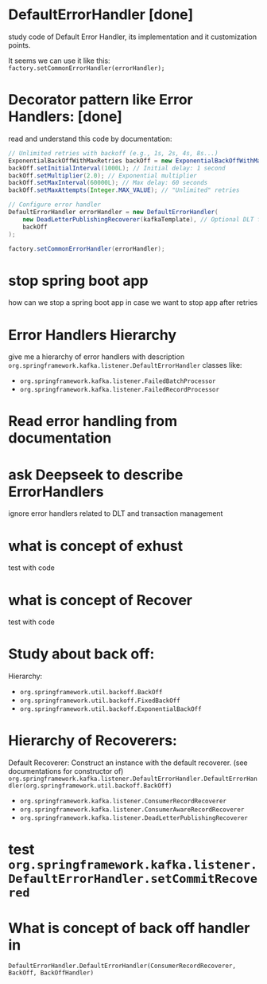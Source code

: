 # DefaultErrorHandler [done]
study code of Default Error Handler, its implementation and it customization points.

It seems we can use it like this: `factory.setCommonErrorHandler(errorHandler);`

# Decorator pattern like Error Handlers: [done]

read and understand this code by documentation:
```java
// Unlimited retries with backoff (e.g., 1s, 2s, 4s, 8s...)
ExponentialBackOffWithMaxRetries backOff = new ExponentialBackOffWithMaxRetries();
backOff.setInitialInterval(1000L); // Initial delay: 1 second
backOff.setMultiplier(2.0); // Exponential multiplier
backOff.setMaxInterval(60000L); // Max delay: 60 seconds
backOff.setMaxAttempts(Integer.MAX_VALUE); // "Unlimited" retries

// Configure error handler
DefaultErrorHandler errorHandler = new DefaultErrorHandler(
    new DeadLetterPublishingRecoverer(kafkaTemplate), // Optional DLT fallback
    backOff
);

factory.setCommonErrorHandler(errorHandler);
```

# stop spring boot app
how can we stop a spring boot app in case we want to stop app after retries

# Error Handlers Hierarchy
give me a hierarchy of error handlers with description
`org.springframework.kafka.listener.DefaultErrorHandler`
classes like: 
- `org.springframework.kafka.listener.FailedBatchProcessor`
- `org.springframework.kafka.listener.FailedRecordProcessor`

# Read error handling from documentation

# ask Deepseek to describe ErrorHandlers
ignore error handlers related to DLT and transaction management

# what is concept of exhust
test with code

# what is concept of Recover
test with code

# Study about back off:
Hierarchy: 
- `org.springframework.util.backoff.BackOff`
- `org.springframework.util.backoff.FixedBackOff`
- `org.springframework.util.backoff.ExponentialBackOff`


# Hierarchy of Recoverers:
Default Recoverer: Construct an instance with the default recoverer. (see documentations for constructor of)
`org.springframework.kafka.listener.DefaultErrorHandler.DefaultErrorHandler(org.springframework.util.backoff.BackOff)`
- `org.springframework.kafka.listener.ConsumerRecordRecoverer`
- `org.springframework.kafka.listener.ConsumerAwareRecordRecoverer`
- `org.springframework.kafka.listener.DeadLetterPublishingRecoverer`

# test `org.springframework.kafka.listener.DefaultErrorHandler.setCommitRecovered`

# What is concept of back off handler in
`DefaultErrorHandler.DefaultErrorHandler(ConsumerRecordRecoverer, BackOff, BackOffHandler)`
